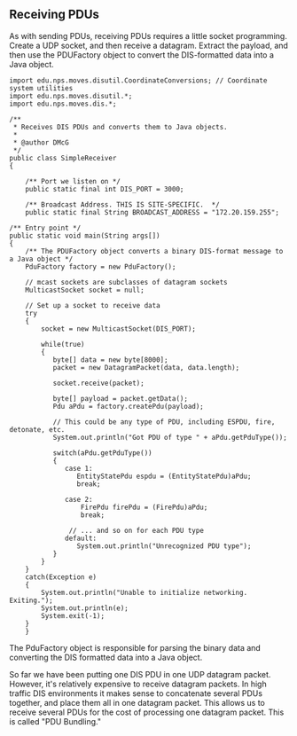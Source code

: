 ## Receiving PDUs

As with sending PDUs, receiving PDUs requires a little socket programming. Create a UDP socket, and then receive a datagram. Extract the payload, and then use the PDUFactory object to convert the DIS-formatted data into a Java object.

~~~~
import edu.nps.moves.disutil.CoordinateConversions; // Coordinate system utilities
import edu.nps.moves.disutil.*;
import edu.nps.moves.dis.*;

/**
 * Receives DIS PDUs and converts them to Java objects. 
 *
 * @author DMcG
 */
public class SimpleReceiver 
{
    
    /** Port we listen on */
    public static final int DIS_PORT = 3000;
    
    /** Broadcast Address. THIS IS SITE-SPECIFIC.  */
    public static final String BROADCAST_ADDRESS = "172.20.159.255";
    
/** Entry point */
public static void main(String args[])
{
    /** The PDUFactory object converts a binary DIS-format message to a Java object */
    PduFactory factory = new PduFactory();
    
    // mcast sockets are subclasses of datagram sockets
    MulticastSocket socket = null;
         
    // Set up a socket to receive data
    try
    {           
        socket = new MulticastSocket(DIS_PORT);
        
        while(true)
        {
           byte[] data = new byte[8000];
           packet = new DatagramPacket(data, data.length);
           
           socket.receive(packet);
           
           byte[] payload = packet.getData();
           Pdu aPdu = factory.createPdu(payload);
           
           // This could be any type of PDU, including ESPDU, fire, detonate, etc.
           System.out.println("Got PDU of type " + aPdu.getPduType());
           
           switch(aPdu.getPduType())
           {
              case 1:
                 EntityStatePdu espdu = (EntityStatePdu)aPdu;
                 break;
                 
              case 2:
                  FirePdu firePdu = (FirePdu)aPdu;
                  break;
                 
               // ... and so on for each PDU type
              default:
                 System.out.println("Unrecognized PDU type");
           }
        }
    }
    catch(Exception e)
    {
        System.out.println("Unable to initialize networking. Exiting.");
        System.out.println(e);
        System.exit(-1);
    }
    }
~~~~

The PduFactory object is responsible for parsing the binary data and converting the DIS formatted data into a Java object.

So far we have been putting one DIS PDU in one UDP datagram packet. However, it's relatively expensive to receive datagram packets. In high traffic DIS environments it makes sense to concatenate several PDUs together, and place them all in one datagram packet. This allows us to receive several PDUs for the cost of processing one datagram packet. This is called "PDU Bundling."


